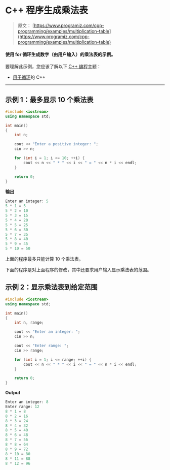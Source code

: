# C++ 程序生成乘法表

> 原文： [https://www.programiz.com/cpp-programming/examples/multiplication-table](https://www.programiz.com/cpp-programming/examples/multiplication-table)

#### 使用 for 循环生成数字（由用户输入）的乘法表的示例。

要理解此示例，您应该了解以下 [C++ 编程](/cpp-programming "C++ tutorial")主题：

*   [用于循环](/cpp-programming/for-loop)的 C++ 

* * *

## 示例 1：最多显示 10 个乘法表

```cpp
#include <iostream>
using namespace std;

int main()
{
    int n;

    cout << "Enter a positive integer: ";
    cin >> n;

    for (int i = 1; i <= 10; ++i) {
        cout << n << " * " << i << " = " << n * i << endl;
    }

    return 0;
}
```

**输出**

```cpp
Enter an integer: 5
5 * 1 = 5
5 * 2 = 10
5 * 3 = 15
5 * 4 = 20
5 * 5 = 25
5 * 6 = 30
5 * 7 = 35
5 * 8 = 40
5 * 9 = 45
5 * 10 = 50 
```

上面的程序最多只能计算 10 个乘法表。

下面的程序是对上面程序的修改，其中还要求用户输入显示乘法表的范围。

## 示例 2：显示乘法表到给定范围

```cpp
#include <iostream>
using namespace std;

int main()
{
    int n, range;

    cout << "Enter an integer: ";
    cin >> n;

    cout << "Enter range: ";
    cin >> range;

    for (int i = 1; i <= range; ++i) {
        cout << n << " * " << i << " = " << n * i << endl;
    }

    return 0;
}
```

**Output**

```cpp
Enter an integer: 8
Enter range: 12
8 * 1 = 8
8 * 2 = 16
8 * 3 = 24
8 * 4 = 32
8 * 5 = 40
8 * 6 = 48
8 * 7 = 56
8 * 8 = 64
8 * 9 = 72
8 * 10 = 80
8 * 11 = 88
8 * 12 = 96
```